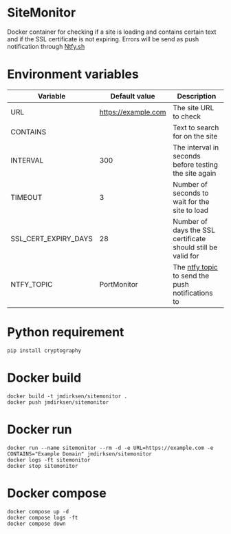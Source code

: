 # SiteMonitor
 
Docker container for checking if a site is loading and contains certain text and if the SSL certificate is not expiring. Errors will be send as push notification through [Ntfy.sh](https://ntfy.sh/)


# Environment variables

Variable | Default value | Description
--|--|--
URL | https://example.com | The site URL to check
CONTAINS |  | Text to search for on the site
INTERVAL | 300 | The interval in seconds before testing the site again
TIMEOUT | 3 | Number of seconds to wait for the site to load
SSL_CERT_EXPIRY_DAYS | 28 | Number of days the SSL certificate should still be valid for
NTFY_TOPIC | PortMonitor | The [ntfy topic](https://docs.ntfy.sh/?h=topic#step-1-get-the-app) to send the push notifications to


# Python requirement

```
pip install cryptography
```


# Docker build

```
docker build -t jmdirksen/sitemonitor .
docker push jmdirksen/sitemonitor
```


# Docker run

```
docker run --name sitemonitor --rm -d -e URL=https://example.com -e CONTAINS="Example Domain" jmdirksen/sitemonitor
docker logs -ft sitemonitor
docker stop sitemonitor
```


# Docker compose

```
docker compose up -d
docker compose logs -ft
docker compose down
```
